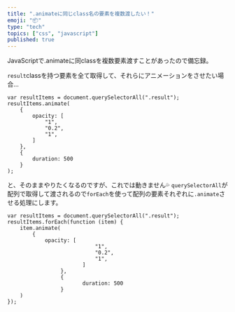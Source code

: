 ```yaml
---
title: ".animateに同じclass名の要素を複数渡したい！"
emoji: "📦"
type: "tech"
topics: ["css", "javascript"]
published: true
---
```


JavaScriptで.animateに同classを複数要素渡すことがあったので備忘録。

`result`classを持つ要素を全て取得して、それらにアニメーションをさせたい場合...

```js:ダメな例
var resultItems = document.querySelectorAll(".result");
resultItems.animate(
	{
		opacity: [
			"1",
			"0.2",
			"1",
		]
	},
	{
		duration: 500
	}
);
```

と、そのままやりたくなるのですが、これでは動きません💦
`querySelectorAll`が配列で取得して渡されるので`forEach`を使って配列の要素それぞれに`.animate`させる処理にします。

```js:動く例
var resultItems = document.querySelectorAll(".result");
resultItems.forEach(function (item) {
	item.animate(
		{
			opacity: [
                            "1",
                            "0.2",
                            "1",
                        ]
                 },
                 {
                        duration: 500
                 }
	)
});
```
